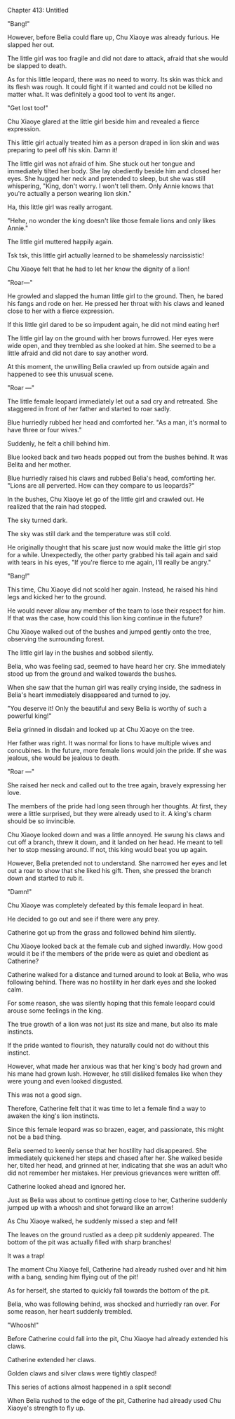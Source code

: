 Chapter 413: Untitled

"Bang\!"

However, before Belia could flare up, Chu Xiaoye was already furious. He slapped her out.

The little girl was too fragile and did not dare to attack, afraid that she would be slapped to death.

As for this little leopard, there was no need to worry. Its skin was thick and its flesh was rough. It could fight if it wanted and could not be killed no matter what. It was definitely a good tool to vent its anger.

"Get lost too\!"

Chu Xiaoye glared at the little girl beside him and revealed a fierce expression.

This little girl actually treated him as a person draped in lion skin and was preparing to peel off his skin. Damn it\!

The little girl was not afraid of him. She stuck out her tongue and immediately tilted her body. She lay obediently beside him and closed her eyes. She hugged her neck and pretended to sleep, but she was still whispering, "King, don't worry. I won't tell them. Only Annie knows that you're actually a person wearing lion skin."

Ha, this little girl was really arrogant.

"Hehe, no wonder the king doesn't like those female lions and only likes Annie."

The little girl muttered happily again.

Tsk tsk, this little girl actually learned to be shamelessly narcissistic\!

Chu Xiaoye felt that he had to let her know the dignity of a lion\!

"Roar—"

He growled and slapped the human little girl to the ground. Then, he bared his fangs and rode on her. He pressed her throat with his claws and leaned close to her with a fierce expression.

If this little girl dared to be so impudent again, he did not mind eating her\!

The little girl lay on the ground with her brows furrowed. Her eyes were wide open, and they trembled as she looked at him. She seemed to be a little afraid and did not dare to say another word.

At this moment, the unwilling Belia crawled up from outside again and happened to see this unusual scene.

"Roar —"

The little female leopard immediately let out a sad cry and retreated. She staggered in front of her father and started to roar sadly.

Blue hurriedly rubbed her head and comforted her. "As a man, it's normal to have three or four wives."

Suddenly, he felt a chill behind him.

Blue looked back and two heads popped out from the bushes behind. It was Belita and her mother.

Blue hurriedly raised his claws and rubbed Belia's head, comforting her. "Lions are all perverted. How can they compare to us leopards?"

In the bushes, Chu Xiaoye let go of the little girl and crawled out. He realized that the rain had stopped.

The sky turned dark.

The sky was still dark and the temperature was still cold.

He originally thought that his scare just now would make the little girl stop for a while. Unexpectedly, the other party grabbed his tail again and said with tears in his eyes, "If you're fierce to me again, I'll really be angry."

"Bang\!"

This time, Chu Xiaoye did not scold her again. Instead, he raised his hind legs and kicked her to the ground.

He would never allow any member of the team to lose their respect for him. If that was the case, how could this lion king continue in the future?

Chu Xiaoye walked out of the bushes and jumped gently onto the tree, observing the surrounding forest.

The little girl lay in the bushes and sobbed silently.

Belia, who was feeling sad, seemed to have heard her cry. She immediately stood up from the ground and walked towards the bushes.

When she saw that the human girl was really crying inside, the sadness in Belia's heart immediately disappeared and turned to joy.

"You deserve it\! Only the beautiful and sexy Belia is worthy of such a powerful king\!"

Belia grinned in disdain and looked up at Chu Xiaoye on the tree.

Her father was right. It was normal for lions to have multiple wives and concubines. In the future, more female lions would join the pride. If she was jealous, she would be jealous to death.

"Roar —"

She raised her neck and called out to the tree again, bravely expressing her love.

The members of the pride had long seen through her thoughts. At first, they were a little surprised, but they were already used to it. A king's charm should be so invincible.

Chu Xiaoye looked down and was a little annoyed. He swung his claws and cut off a branch, threw it down, and it landed on her head. He meant to tell her to stop messing around. If not, this king would beat you up again.

However, Belia pretended not to understand. She narrowed her eyes and let out a roar to show that she liked his gift. Then, she pressed the branch down and started to rub it.

"Damn\!"

Chu Xiaoye was completely defeated by this female leopard in heat.

He decided to go out and see if there were any prey.

Catherine got up from the grass and followed behind him silently.

Chu Xiaoye looked back at the female cub and sighed inwardly. How good would it be if the members of the pride were as quiet and obedient as Catherine?

Catherine walked for a distance and turned around to look at Belia, who was following behind. There was no hostility in her dark eyes and she looked calm.

For some reason, she was silently hoping that this female leopard could arouse some feelings in the king.

The true growth of a lion was not just its size and mane, but also its male instincts.

If the pride wanted to flourish, they naturally could not do without this instinct.

However, what made her anxious was that her king's body had grown and his mane had grown lush. However, he still disliked females like when they were young and even looked disgusted.

This was not a good sign.

Therefore, Catherine felt that it was time to let a female find a way to awaken the king's lion instincts.

Since this female leopard was so brazen, eager, and passionate, this might not be a bad thing.

Belia seemed to keenly sense that her hostility had disappeared. She immediately quickened her steps and chased after her. She walked beside her, tilted her head, and grinned at her, indicating that she was an adult who did not remember her mistakes. Her previous grievances were written off.

Catherine looked ahead and ignored her.

Just as Belia was about to continue getting close to her, Catherine suddenly jumped up with a whoosh and shot forward like an arrow\!

As Chu Xiaoye walked, he suddenly missed a step and fell\!

The leaves on the ground rustled as a deep pit suddenly appeared. The bottom of the pit was actually filled with sharp branches\!

It was a trap\!

The moment Chu Xiaoye fell, Catherine had already rushed over and hit him with a bang, sending him flying out of the pit\!

As for herself, she started to quickly fall towards the bottom of the pit.

Belia, who was following behind, was shocked and hurriedly ran over. For some reason, her heart suddenly trembled.

"Whoosh\!"

Before Catherine could fall into the pit, Chu Xiaoye had already extended his claws.

Catherine extended her claws.

Golden claws and silver claws were tightly clasped\!

This series of actions almost happened in a split second\!

When Belia rushed to the edge of the pit, Catherine had already used Chu Xiaoye's strength to fly up.